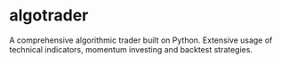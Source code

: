 # algotrader
A comprehensive algorithmic trader built on Python. Extensive usage of technical indicators, momentum investing and backtest strategies. 
